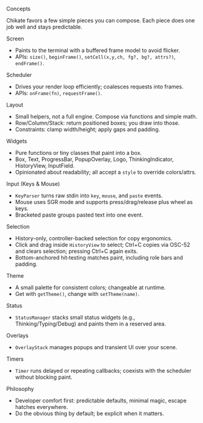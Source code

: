 Concepts

Chikate favors a few simple pieces you can compose. Each piece does one job well and stays predictable.

Screen
- Paints to the terminal with a buffered frame model to avoid flicker.
- APIs: `size()`, `beginFrame()`, `setCell(x,y,ch, fg?, bg?, attrs?)`, `endFrame()`.

Scheduler
- Drives your render loop efficiently; coalesces requests into frames.
- APIs: `onFrame(fn)`, `requestFrame()`.

Layout
- Small helpers, not a full engine. Compose via functions and simple math.
- Row/Column/Stack: return positioned boxes; you draw into those.
- Constraints: clamp width/height; apply gaps and padding.

Widgets
- Pure functions or tiny classes that paint into a box.
- Box, Text, ProgressBar, PopupOverlay, Logo, ThinkingIndicator, HistoryView, InputField.
- Opinionated about readability; all accept a `style` to override colors/attrs.

Input (Keys & Mouse)
- `KeyParser` turns raw stdin into `key`, `mouse`, and `paste` events.
- Mouse uses SGR mode and supports press/drag/release plus wheel as keys.
- Bracketed paste groups pasted text into one event.

Selection
- History-only, controller-backed selection for copy ergonomics.
- Click and drag inside `HistoryView` to select; Ctrl+C copies via OSC-52 and clears selection; pressing Ctrl+C again exits.
- Bottom-anchored hit‑testing matches paint, including role bars and padding.

Theme
- A small palette for consistent colors; changeable at runtime.
- Get with `getTheme()`, change with `setTheme(name)`.

Status
- `StatusManager` stacks small status widgets (e.g., Thinking/Typing/Debug) and paints them in a reserved area.

Overlays
- `OverlayStack` manages popups and transient UI over your scene.

Timers
- `Timer` runs delayed or repeating callbacks; coexists with the scheduler without blocking paint.

Philosophy
- Developer comfort first: predictable defaults, minimal magic, escape hatches everywhere.
- Do the obvious thing by default; be explicit when it matters.
